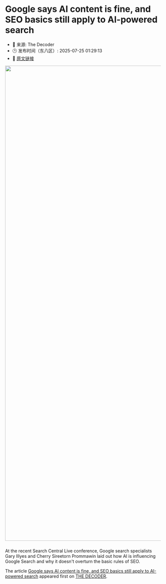 # Google says AI content is fine, and SEO basics still apply to AI-powered search
- 📅 来源: The Decoder
- 🕒 发布时间（东八区）: 2025-07-25 01:29:13
- 🔗 [原文链接](https://the-decoder.com/google-says-ai-content-is-fine-and-seo-basics-still-apply-to-ai-powered-search/)

<p><img alt="" class="attachment-full size-full wp-post-image" height="1024" src="https://the-decoder.com/wp-content/uploads/2025/07/ai_search_mode.png" style="height: auto; margin-bottom: 10px;" width="1536" /></p>
<p>        At the recent Search Central Live conference, Google search specialists Gary Illyes and Cherry Sireetorn Prommawin laid out how AI is influencing Google Search and why it doesn't overturn the basic rules of SEO.</p>
<p>The article <a href="https://the-decoder.com/google-says-ai-content-is-fine-and-seo-basics-still-apply-to-ai-powered-search/">Google says AI content is fine, and SEO basics still apply to AI-powered search</a> appeared first on <a href="https://the-decoder.com">THE DECODER</a>.</p>